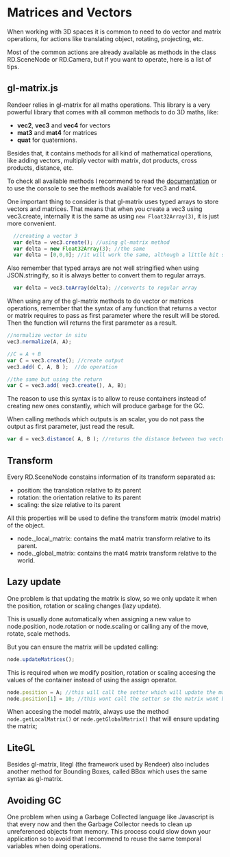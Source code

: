 # Matrices and Vectors

When working with 3D spaces it is common to need to do vector and matrix operations, for actions like translating object, rotating, projecting, etc.

Most of the common actions are already available as methods in the class RD.SceneNode or RD.Camera, but if you want to operate, here is a list of tips.

## gl-matrix.js

Rendeer relies in gl-matrix for all maths operations. This library is a very powerful library that comes with all common methods to do 3D maths, like:

- **vec2**, **vec3** and **vec4** for vectors
- **mat3** and **mat4** for matrices
- **quat** for quaternions.

Besides that, it contains methods for all kind of mathematical operations, like adding vectors, multiply vector with matrix, dot products, cross products, distance, etc.

To check all available methods I recommend to read the [documentation](https://glmatrix.net/) or to use the console to see the methods available for vec3 and mat4.

One important thing to consider is that gl-matrix uses typed arrays to store vectors and matrices. That means that when you create a vec3 using vec3.create,
internally it is the same as using ```new Float32Array(3)```, it is just more convenient.
```js
  //creating a vector 3
  var delta = vec3.create(); //using gl-matrix method
  var delta = new Float32Array(3); //the same
  var delta = [0,0,0]; //it will work the same, although a little bit slower as it uses dynamic arrays
```

Also remember that typed arrays are not well stringified when using JSON.stringify, so it is always better to convert them to regular arrays.
```js
  var delta = vec3.toArray(delta); //converts to regular array
```

When using any of the gl-matrix methods to do vector or matrices operations, remember that the syntax of any function that returns a vector or matrix requires to pass
as first parameter where the result will be stored. Then the function will returns the first parameter as a result.

```js
//normalize vector in situ
vec3.normalize(A, A);

//C = A + B
var C = vec3.create(); //create output
vec3.add( C, A, B );  //do operation

//the same but using the return
var C = vec3.add( vec3.create(), A, B); 
```

The reason to use this syntax is to allow to reuse containers instead of creating new ones constantly, which will produce garbage for the GC.

When calling methods which outputs is an scalar, you do not pass the output as first parameter, just read the result.
```js
var d = vec3.distance( A, B ); //returns the distance between two vectors.
```

## Transform

Every RD.SceneNode constains information of its transform separated as:
- position: the translation relative to its parent
- rotation: the orientation relative to its parent
- scaling: the size relative to its parent

All this properties will be used to define the transform matrix (model matrix) of the object.
- node._local_matrix: contains the mat4 matrix transform relative to its parent.
- node._global_matrix: contains the mat4 matrix transform relative to the world.

## Lazy update

One problem is that updating the matrix is slow, so we only update it when the position, rotation or scaling changes (lazy update).

This is usually done automatically when assigning a new value to node.position, node.rotation or node.scaling or calling any of the move, rotate, scale methods.

But you can ensure the matrix will be updated calling:

```js
node.updateMatrices();
```

This is required when we modify position, rotation or scaling accesing the values of the container instead of using the assign operator.
```js
node.position = A; //this will call the setter which will update the matrix automatically
node.position[1] = 10; //this wont call the setter so the matrix wont be updated automatically.
```

When accesing the model matrix, always use the method ```node.getLocalMatrix()``` or ```node.getGlobalMatrix()``` that will ensure updating the matrix;

## LiteGL

Besides gl-matrix, litegl (the framework used by Rendeer) also includes another method for Bounding Boxes, called BBox which uses the same syntax as gl-matrix.

## Avoiding GC

One problem when using a Garbage Collected language like Javascript is that every now and then the Garbage Collector needs to clean up unreferenced objects from memory.
This process could slow down your application so to avoid that I recommend to reuse the same temporal variables when doing operations.

